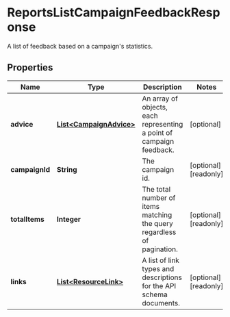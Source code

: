 

# ReportsListCampaignFeedbackResponse

A list of feedback based on a campaign's statistics.

## Properties

| Name | Type | Description | Notes |
|------------ | ------------- | ------------- | -------------|
|**advice** | [**List&lt;CampaignAdvice&gt;**](CampaignAdvice.md) | An array of objects, each representing a point of campaign feedback. |  [optional] |
|**campaignId** | **String** | The campaign id. |  [optional] [readonly] |
|**totalItems** | **Integer** | The total number of items matching the query regardless of pagination. |  [optional] [readonly] |
|**links** | [**List&lt;ResourceLink&gt;**](ResourceLink.md) | A list of link types and descriptions for the API schema documents. |  [optional] [readonly] |



